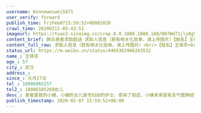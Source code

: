 ```yaml
---
username: Winneweiwei5871
user_verify: forward
publish_time: FriFeb0715:59:52+08002020
crawl_time: 20200211-03:43:51
imageurl: https://tvax2.sinaimg.cn/crop.0.0.1080.1080.180/007Wd71jly8g5nrmf5338j30u00u0wgb.jpg?KID=imgbed,tva&Expires=1581373915&ssig=lw3UnkVPcW,http://n.sinaimg.cn/photo/5213b46e/20181127/timeline_card_small_super_default.png,https://wx1.sinaimg.cn/orj360/007Wd71jgy1gbnvfyyvx3j30u0140q4v.jpg,https://wx2.sinaimg.cn/orj360/007Wd71jgy1gbnvfyiokkj30u014044j.jpg
content_brief: 肺炎患者求助超话 求助人信息（若有相关化验单，请上传图片）【姓名】王体芬【年龄】57【所在城市】武汉【所在小区、社区]武昌区徐家棚街国际城社区联发九都【患病时间】元月27日【联系方式】18986065257【其他紧急联系人】18086505269女儿【病情描述】患者是我的小姨，小姨的女儿是市妇幼 ...全文
content_full_raw: 求助人信息（若有相关化验单，请上传图片）<br/>【姓名】王体芬<br/>【年龄】57<br/>【所在城市】武汉<br/>【所在小区、社区]武昌区徐家棚街国际城社区联发九都<br/>【患病时间】元月27日<br/>【联系方式】18986065257<br/>【其他紧急联系人】18086505269女儿<br/>【病情描述】患者是我的小姨，小姨的女儿是市妇幼的护士，感染了轻症，小姨本来就有支气管肺结节基础疾病，被传染上后症状一直在加重。元月27号开始发烧，病情越来越严重，医生多次说需要住院，但是并无床位，只能拿药打针。多次跟社区联系，回复只能排队。2月5号在七医院排队做了核酸测试阳性，2月6号在武昌医院CT，肺部已经实变，出现白肺。患者在家中无力呕吐腹泻并有咳血的，已经不能连续说话，一句话说的断断续续。在一个小区，一起生活吃饭的舅舅，也感染了，发烧比小姨晚二天，一直在发烧，病情也在加重。<br/>求助，救救他们能得到床位，住院治疗
status_url: https://m.weibo.cn/status/4469361966243532
name_: 王体芬
age_: 57
city_: 武汉
address_: 
since_: 元月27日
tel_: 18986065257
tel2_: 18086505269女儿
desc_: 患者是我的小姨，小姨的女儿是市妇幼的护士，感染了轻症，小姨本来就有支气管肺结节基础疾病，被传染上后症状一直在加重。元月27号开始发烧，病情越来越严重，医生多次说需要住院，但是并无床位，只能拿药打针。多次跟社区联系，回复只能排队。2月5号在七医院排队做了核酸测试阳性，2月6号在武昌医院CT，肺部已经实变，出现白肺。患者在家中无力呕吐腹泻并有咳血的，已经不能连续说话，一句话说的断断续续。在一个小区，一起生活吃饭的舅舅，也感染了，发烧比小姨晚二天，一直在发烧，病情也在加重。求助，救救他们能得到床位，住院治疗
publish_timestamp: 2020-02-07 15:59:52+08:00
---
```

